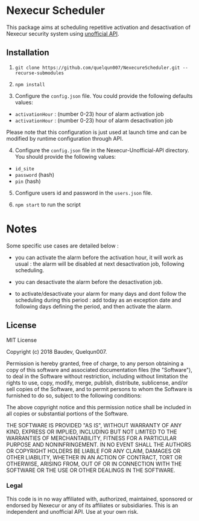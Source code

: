 # Nexecur Scheduler

This package aims at scheduling repetitive activation and desactivation of Nexecur security system using [unofficial API](https://github.com/baudev/Nexecur-Unofficial-API).

## Installation

1. `git clone https://github.com/quelqun007/NexecureScheduler.git --recurse-submodules`

2. `npm install`

3. Configure the `config.json` file. You could provide the following defaults values:
- `activationHour` : (number 0-23) hour of alarm activation job
- `activationHour` : (number 0-23) hour of alarm desactivation job

Please note that this configuration is just used at launch time and can be modified by runtime configuration through API.

4. Configure the `config.json` file in the Nexecur-Unofficial-API directory. You should provide the following values:
- `id_site`
- `password` (hash)
- `pin` (hash)

5. Configure users id and password in the `users.json` file.

6. `npm start` to run the script

# Notes

Some specific use cases are detailed below :

- you can activate the alarm before the activation hour, it will work as usual : the alarm will be disabled at next desactivation job, following scheduling.

- you can desactivate the alarm before the desactivation job.

- to activate/desactivate your alarm for many days and dont follow the scheduling during this period : add today as an exception date and following days defining the period, and then activate the alarm.

## License

MIT License

Copyright (c) 2018 Baudev, Quelqun007.

Permission is hereby granted, free of charge, to any person obtaining a copy
of this software and associated documentation files (the "Software"), to deal
in the Software without restriction, including without limitation the rights
to use, copy, modify, merge, publish, distribute, sublicense, and/or sell
copies of the Software, and to permit persons to whom the Software is
furnished to do so, subject to the following conditions:

The above copyright notice and this permission notice shall be included in all
copies or substantial portions of the Software.

THE SOFTWARE IS PROVIDED "AS IS", WITHOUT WARRANTY OF ANY KIND, EXPRESS OR
IMPLIED, INCLUDING BUT NOT LIMITED TO THE WARRANTIES OF MERCHANTABILITY,
FITNESS FOR A PARTICULAR PURPOSE AND NONINFRINGEMENT. IN NO EVENT SHALL THE
AUTHORS OR COPYRIGHT HOLDERS BE LIABLE FOR ANY CLAIM, DAMAGES OR OTHER
LIABILITY, WHETHER IN AN ACTION OF CONTRACT, TORT OR OTHERWISE, ARISING FROM,
OUT OF OR IN CONNECTION WITH THE SOFTWARE OR THE USE OR OTHER DEALINGS IN THE
SOFTWARE.

### Legal
This code is in no way affiliated with, authorized, maintained, sponsored or endorsed by Nexecur or any of its affiliates or subsidiaries. This is an independent and unofficial API. Use at your own risk.